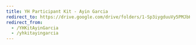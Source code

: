 ```yaml
---
title: YH Participant Kit - Ayin Garcia
redirect_to: https://drive.google.com/drive/folders/1-Sp3iygduuVy5PMJbHWEbU7h02R0J5Et?usp=sharing
redirect_from: 
  - /YHKitAyinGarcia
  - /yhkitayingarcia
---
```

